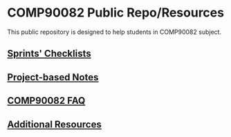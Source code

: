 # COMP90082 Public Repo/Resources

This public repository is designed to help students in COMP90082 subject.


## [Sprints' Checklists](https://github.com/COMP90082-2023-SM2/comp90082-2023-sm2-resources/tree/main/checklists)

## [Project-based Notes](https://cis-projects.github.io/project_based_course_notes/)

## [COMP90082 FAQ](https://wiggly-turnip-06b.notion.site/a8713810d04744a38979f6c25b850393?v=18b952eb75764c828cefd37187a78664)

## [Additional Resources](https://github.com/COMP90082-2023-SM2/comp90082-2023-sm2-resources/tree/main/additional_resources)
